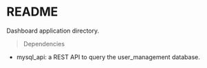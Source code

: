 # README

Dashboard application directory.
> Dependencies
- mysql_api: a REST API to query the user_management database.

